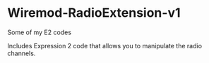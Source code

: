 # Wiremod-RadioExtension-v1
Some of my E2 codes

Includes Expression 2 code that allows you to manipulate the radio channels.
